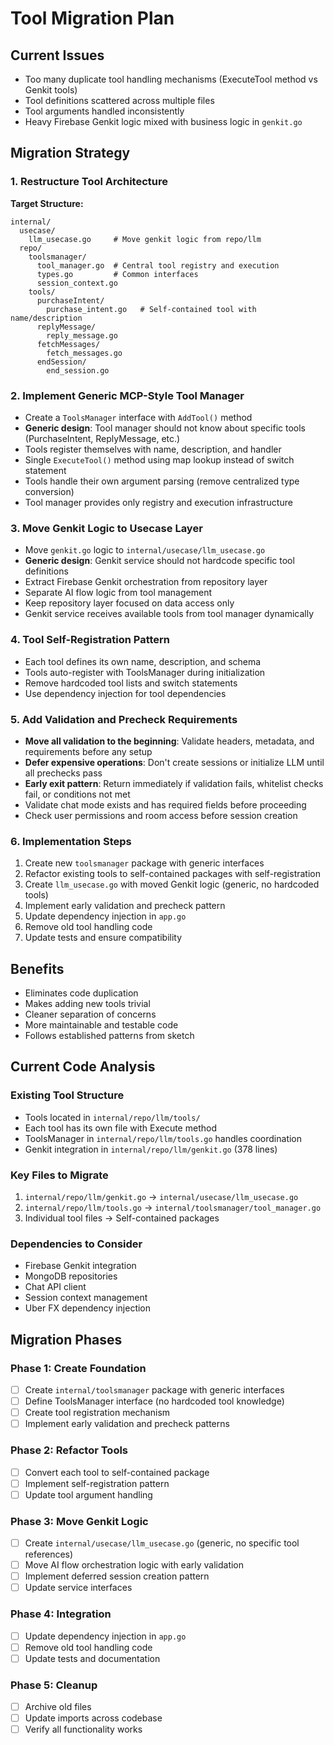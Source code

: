 # Tool Migration Plan

## Current Issues

- Too many duplicate tool handling mechanisms (ExecuteTool method vs Genkit tools)
- Tool definitions scattered across multiple files
- Tool arguments handled inconsistently
- Heavy Firebase Genkit logic mixed with business logic in `genkit.go`

## Migration Strategy

### 1. Restructure Tool Architecture

**Target Structure:**

```
internal/
  usecase/
    llm_usecase.go     # Move genkit logic from repo/llm
  repo/
    toolsmanager/
      tool_manager.go  # Central tool registry and execution
      types.go         # Common interfaces
      session_context.go
    tools/
      purchaseIntent/
        purchase_intent.go   # Self-contained tool with name/description
      replyMessage/
        reply_message.go
      fetchMessages/
        fetch_messages.go
      endSession/
        end_session.go
```

### 2. Implement Generic MCP-Style Tool Manager

- Create a `ToolsManager` interface with `AddTool()` method
- **Generic design**: Tool manager should not know about specific tools (PurchaseIntent, ReplyMessage, etc.)
- Tools register themselves with name, description, and handler
- Single `ExecuteTool()` method using map lookup instead of switch statement
- Tools handle their own argument parsing (remove centralized type conversion)
- Tool manager provides only registry and execution infrastructure

### 3. Move Genkit Logic to Usecase Layer

- Move `genkit.go` logic to `internal/usecase/llm_usecase.go`
- **Generic design**: Genkit service should not hardcode specific tool definitions
- Extract Firebase Genkit orchestration from repository layer
- Separate AI flow logic from tool management
- Keep repository layer focused on data access only
- Genkit service receives available tools from tool manager dynamically

### 4. Tool Self-Registration Pattern

- Each tool defines its own name, description, and schema
- Tools auto-register with ToolsManager during initialization
- Remove hardcoded tool lists and switch statements
- Use dependency injection for tool dependencies

### 5. Add Validation and Precheck Requirements

- **Move all validation to the beginning**: Validate headers, metadata, and requirements before any setup
- **Defer expensive operations**: Don't create sessions or initialize LLM until all prechecks pass
- **Early exit pattern**: Return immediately if validation fails, whitelist checks fail, or conditions not met
- Validate chat mode exists and has required fields before proceeding
- Check user permissions and room access before session creation

### 6. Implementation Steps

1. Create new `toolsmanager` package with generic interfaces
2. Refactor existing tools to self-contained packages with self-registration
3. Create `llm_usecase.go` with moved Genkit logic (generic, no hardcoded tools)
4. Implement early validation and precheck pattern
5. Update dependency injection in `app.go`
6. Remove old tool handling code
7. Update tests and ensure compatibility

## Benefits

- Eliminates code duplication
- Makes adding new tools trivial
- Cleaner separation of concerns
- More maintainable and testable code
- Follows established patterns from sketch

## Current Code Analysis

### Existing Tool Structure

- Tools located in `internal/repo/llm/tools/`
- Each tool has its own file with Execute method
- ToolsManager in `internal/repo/llm/tools.go` handles coordination
- Genkit integration in `internal/repo/llm/genkit.go` (378 lines)

### Key Files to Migrate

1. `internal/repo/llm/genkit.go` → `internal/usecase/llm_usecase.go`
2. `internal/repo/llm/tools.go` → `internal/toolsmanager/tool_manager.go`
3. Individual tool files → Self-contained packages

### Dependencies to Consider

- Firebase Genkit integration
- MongoDB repositories
- Chat API client
- Session context management
- Uber FX dependency injection

## Migration Phases

### Phase 1: Create Foundation

- [ ] Create `internal/toolsmanager` package with generic interfaces
- [ ] Define ToolsManager interface (no hardcoded tool knowledge)
- [ ] Create tool registration mechanism
- [ ] Implement early validation and precheck patterns

### Phase 2: Refactor Tools

- [ ] Convert each tool to self-contained package
- [ ] Implement self-registration pattern
- [ ] Update tool argument handling

### Phase 3: Move Genkit Logic

- [ ] Create `internal/usecase/llm_usecase.go` (generic, no specific tool references)
- [ ] Move AI flow orchestration logic with early validation
- [ ] Implement deferred session creation pattern
- [ ] Update service interfaces

### Phase 4: Integration

- [ ] Update dependency injection in `app.go`
- [ ] Remove old tool handling code
- [ ] Update tests and documentation

### Phase 5: Cleanup

- [ ] Archive old files
- [ ] Update imports across codebase
- [ ] Verify all functionality works
